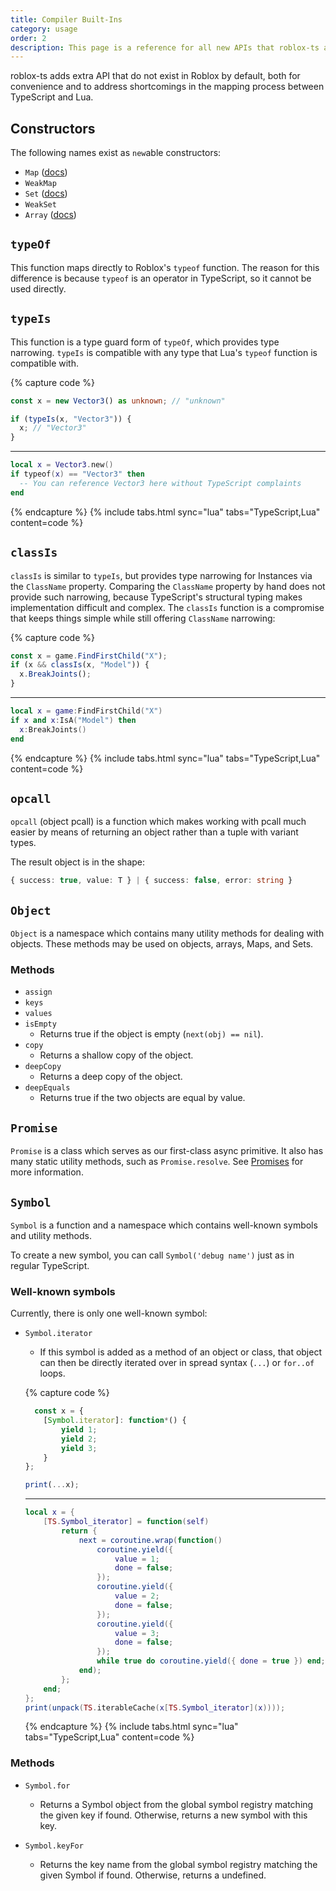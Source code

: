 ```yaml
---
title: Compiler Built-Ins
category: usage
order: 2
description: This page is a reference for all new APIs that roblox-ts adds that do not exist in Roblox.
---
```


roblox-ts adds extra API that do not exist in Roblox by default, both for convenience and to address shortcomings in the mapping process between TypeScript and Lua.

## Constructors

The following names exist as `new`able constructors:

- `Map` ([docs](/types/interfaces/_es_d_.map.html))
- `WeakMap`
- `Set` ([docs](/types/interfaces/_es_d_.set.html))
- `WeakSet`
- `Array` ([docs](/types/interfaces/_es_d_.array.html))

## `typeOf`

This function maps directly to Roblox's `typeof` function. The reason for this difference is because `typeof` is an operator in TypeScript, so it cannot be used directly.

## `typeIs`

This function is a type guard form of `typeOf`, which provides type narrowing. `typeIs` is compatible with any type that Lua's `typeof` function is compatible with. 

{% capture code %}
```ts
const x = new Vector3() as unknown; // "unknown"

if (typeIs(x, "Vector3")) {
  x; // "Vector3"
}
```
***
```lua
local x = Vector3.new()
if typeof(x) == "Vector3" then
  -- You can reference Vector3 here without TypeScript complaints
end
```
{% endcapture %}
{% include tabs.html sync="lua" tabs="TypeScript,Lua" content=code %}

## `classIs`

`classIs` is similar to `typeIs`, but provides type narrowing for Instances via the `ClassName` property. Comparing the `ClassName` property by hand does not provide such narrowing, because TypeScript's structural typing makes implementation difficult and complex. The `classIs` function is a compromise that keeps things simple while still offering `ClassName` narrowing: 

{% capture code %}
```ts
const x = game.FindFirstChild("X");
if (x && classIs(x, "Model")) {
  x.BreakJoints();
}
```
***
```lua
local x = game:FindFirstChild("X")
if x and x:IsA("Model") then
  x:BreakJoints()
end
```
{% endcapture %}
{% include tabs.html sync="lua" tabs="TypeScript,Lua" content=code %}

## `opcall`

`opcall` (object pcall) is a function which makes working with pcall much easier by means of returning an object rather than a tuple with variant types.

The result object is in the shape:
```ts
{ success: true, value: T } | { success: false, error: string }
```

## `Object`

`Object` is a namespace which contains many utility methods for dealing with objects. These methods may be used on objects, arrays, Maps, and Sets.

### Methods

- `assign`
- `keys`
- `values`
- `isEmpty`
  - Returns true if the object is empty (`next(obj) == nil`).
- `copy`
  - Returns a shallow copy of the object.
- `deepCopy`
  - Returns a deep copy of the object.
- `deepEquals`
  - Returns true if the two objects are equal by value.

## `Promise`

`Promise` is a class which serves as our first-class async primitive. It also has many static utility methods, such as `Promise.resolve`. See [Promises](/docs/guides/promises) for more information.

## `Symbol`

`Symbol` is a function and a namespace which contains well-known symbols and utility methods.

To create a new symbol, you can call `Symbol('debug name')` just as in regular TypeScript.

### Well-known symbols

Currently, there is only one well-known symbol:

- `Symbol.iterator`
  - If this symbol is added as a method of an object or class, that object can then be directly iterated over in spread syntax (`...`) or `for..of` loops.

  {% capture code %}
  ```ts
    const x = {
      [Symbol.iterator]: function*() {
          yield 1;
          yield 2;
          yield 3;
      }
  };

  print(...x);
  ```
  ***
  ```lua
  local x = {
	  [TS.Symbol_iterator] = function(self)
		  return {
			  next = coroutine.wrap(function()
				  coroutine.yield({
					  value = 1;
					  done = false;
				  });
				  coroutine.yield({
					  value = 2;
					  done = false;
				  });
				  coroutine.yield({
					  value = 3;
					  done = false;
				  });
				  while true do coroutine.yield({ done = true }) end;
			  end);
		  };
	  end;
  };
  print(unpack(TS.iterableCache(x[TS.Symbol_iterator](x))));
  ```
  {% endcapture %}
  {% include tabs.html sync="lua" tabs="TypeScript,Lua" content=code %}
  
### Methods

- `Symbol.for`
  - Returns a Symbol object from the global symbol registry matching the given key if found. Otherwise, returns a new symbol with this key.

- `Symbol.keyFor`
  - Returns the key name from the global symbol registry matching the given Symbol if found. Otherwise, returns a undefined.
